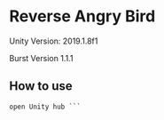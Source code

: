 # Reverse Angry Bird

Unity Version: 2019.1.8f1

Burst Version 1.1.1

## How to use
```git clone ~ 
open Unity hub ```
